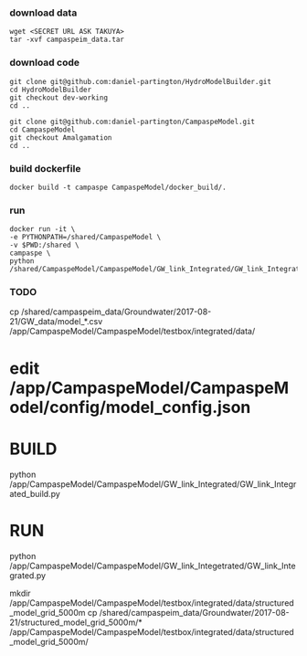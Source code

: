 ### download data
```
wget <SECRET URL ASK TAKUYA>
tar -xvf campaspeim_data.tar 
```

### download code
```
git clone git@github.com:daniel-partington/HydroModelBuilder.git
cd HydroModelBuilder
git checkout dev-working
cd ..

git clone git@github.com:daniel-partington/CampaspeModel.git
cd CampaspeModel
git checkout Amalgamation
cd ..
```

### build dockerfile
```
docker build -t campaspe CampaspeModel/docker_build/.
```

### run
```
docker run -it \
-e PYTHONPATH=/shared/CampaspeModel \
-v $PWD:/shared \
campaspe \
python /shared/CampaspeModel/CampaspeModel/GW_link_Integrated/GW_link_Integrated_build.py
```


### TODO
cp /shared/campaspeim_data/Groundwater/2017-08-21/GW_data/model_*.csv /app/CampaspeModel/CampaspeModel/testbox/integrated/data/

# edit /app/CampaspeModel/CampaspeModel/config/model_config.json

# BUILD
python /app/CampaspeModel/CampaspeModel/GW_link_Integrated/GW_link_Integrated_build.py

# RUN
python /app/CampaspeModel/CampaspeModel/GW_link_Integetrated/GW_link_Integrated.py

mkdir /app/CampaspeModel/CampaspeModel/testbox/integrated/data/structured_model_grid_5000m
cp /shared/campaspeim_data/Groundwater/2017-08-21/structured_model_grid_5000m/* /app/CampaspeModel/CampaspeModel/testbox/integrated/data/structured_model_grid_5000m/
